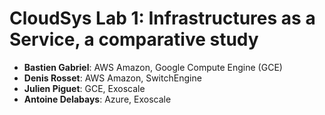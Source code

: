 # CloudSys Lab 1: Infrastructures as a Service, a comparative study

- **Bastien Gabriel**: AWS Amazon, Google Compute Engine (GCE)
- **Denis Rosset**: AWS Amazon, SwitchEngine
- **Julien Piguet**: GCE, Exoscale
- **Antoine Delabays**: Azure, Exoscale
